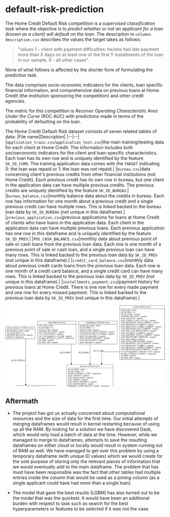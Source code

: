 # default-risk-prediction

The Home Credit Default Risk competition is a *supervised classification task* where the objective is to *predict whether or not an applicant for a loan (known as a client) will default on the loan*. The description in `columns description.csv` describes the values the target takes as follows:

> "values 1 - client with payment difficulties: he/she had late payment more than X days on at least one of the first Y installments of the loan in our sample, 0 - all other cases".

None of what follows is affected by the shorter form of formulating the prediction task.

The data comprises socio-economic indicators for the clients, loan specific financial information, and comprehensive data on previous loans at Home Credit (the institution sponsoring the competition) and other credit agencies. 

The metric for this competition is *Receiver Operating Characteristic Area Under the Curve* (ROC AUC) with predictions made in terms of the probability of defaulting on the loan.

The Home Credit Default Risk dataset consists of seven related tables of data:
|File name|Description|
|--|--|
|`application_train.csv`/`application_test.csv`|the main training/testing data for each client at Home Credit. The information includes both socioeconomic indicators for the client and loan-specific characteristics. Each loan has its own row and is uniquely identified by the feature `SK_ID_CURR`. The training application data comes with the `TARGET` indicating 0: the loan was repaid or 1: the loan was not repaid.|
|`bureau.csv`|data concerning client's previous credits from other financial institutions (not Home Credit). Each previous credit has its own row in bureau, but one client in the application data can have multiple previous credits. The previous credits are uniquely identified by the feature `SK_ID_BUREAU`.|
|`bureau_balance.csv`|monthly balance data about the credits in bureau. Each row has information for one month about a previous credit and a single previous credit can have multiple rows. This is linked backed to the bureau loan data by `SK_ID_BUREAU` (not unique in this dataframe).|
|`previous_application.csv`|previous applications for loans at Home Credit of clients who have loans in the application data. Each client in the application data can have multiple previous loans. Each previous application has one row in this dataframe and is uniquely identified by the feature `SK_ID_PREV`.|
|`POS_CASH_BALANCE.csv`|monthly data about previous point of sale or cash loans from the previous loan data. Each row is one month of a previous point of sale or cash loan, and a single previous loan can have many rows. This is linked backed to the previous loan data by `SK_ID_PREV` (not unique in this dataframe).|
|`credit_card_balance.csv`|monthly data about previous credit cards loans from the previous loan data. Each row is one month of a credit card balance, and a single credit card can have many rows. This is linked backed to the previous loan data by `SK_ID_PREV` (not unique in this dataframe).|
|`installments_payment.csv`|payment history for previous loans at Home Credit. There is one row for every made payment and one row for every missed payment. This is linked backed to the previous loan data by `SK_ID_PREV` (not unique in this dataframe).|

![tables_graph](images/tables_graph.png)

## Aftermath

- The project has got us actually concerned about computational resources and the size of data for the first time. Our initial attempts of merging dataframes would result in kernel restarting because of using up all the RAM. By looking for a solution we have discovered Dask, which would only load a batch of data at the time. However, while we managed to merge to dataframes, attempts to save the resulting dataframes on either cloud or locally would result in system running out of RAM as well. We have managed to get over this problem by using a temporary dataframe (with unique ID values) which we would create for the sole purpose of storing only the relevant pieces of information that we would eventually add to the main dataframe. The problem that has must have been responsible was the fact that other tables had multiple entries inside the column that would be used as a joining column (as a single applicant could have had more than a single loan).

- The model that gave the best results (LGBM) has also turned out to be the model that was the quickest. It would have been an additional burden with respect to task such as search for the best hyperparameters or features to be selected if it was not the case.
